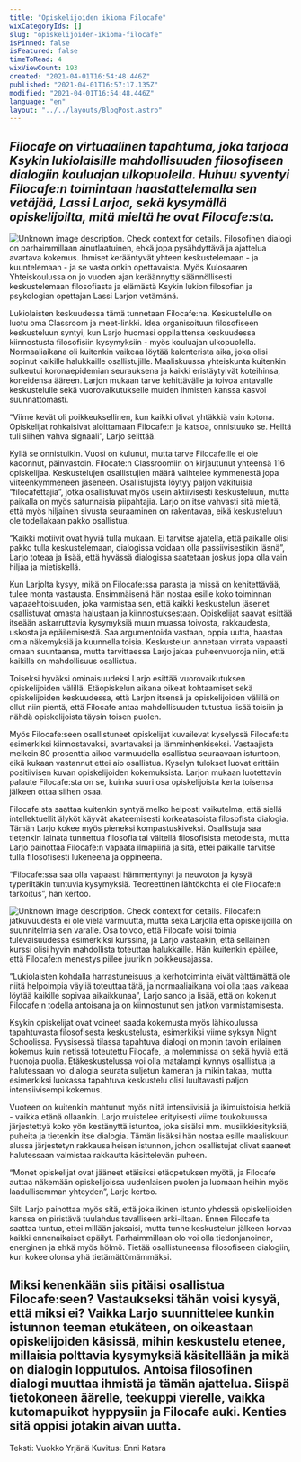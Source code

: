 ```yaml
---
title: "Opiskelijoiden ikioma Filocafe"
wixCategoryIds: []
slug: "opiskelijoiden-ikioma-filocafe"
isPinned: false
isFeatured: false
timeToRead: 4
wixViewCount: 193
created: "2021-04-01T16:54:48.446Z"
published: "2021-04-01T16:57:17.135Z"
modified: "2021-04-01T16:54:48.446Z"
language: "en"
layout: "../../layouts/BlogPost.astro"
---
```

*Filocafe on virtuaalinen tapahtuma, joka tarjoaa Ksykin lukiolaisille mahdollisuuden filosofiseen dialogiin kouluajan ulkopuolella. Huhuu syventyi Filocafe:n toimintaan haastattelemalla sen vetäjää, Lassi Larjoa, sekä kysymällä opiskelijoilta, mitä mieltä he ovat Filocafe:sta.*
---
![Unknown image description. Check context for details.](https://static.wixstatic.com/media/18093e_0317486a0c924322b375eff32d158201~mv2.png) <!-- Original name: filocafe 2.png -->
Filosofinen dialogi on parhaimmillaan ainutlaatuinen, ehkä jopa pysähdyttävä ja ajattelua avartava kokemus. Ihmiset kerääntyvät yhteen keskustelemaan - ja kuuntelemaan - ja se vasta onkin opettavaista. Myös Kulosaaren Yhteiskoulussa on jo vuoden ajan keräännytty säännöllisesti keskustelemaan filosofiasta ja elämästä Ksykin lukion filosofian ja psykologian opettajan Lassi Larjon vetämänä.

Lukiolaisten keskuudessa tämä tunnetaan Filocafe:na. Keskustelulle on luotu oma Classroom ja meet-linkki. Idea organisoituun filosofiseen keskusteluun syntyi, kun Larjo huomasi oppilaittensa keskuudessa kiinnostusta filosofisiin kysymyksiin - myös kouluajan ulkopuolella. Normaaliaikana oli kuitenkin vaikeaa löytää kalenterista aika, joka olisi sopinut kaikille halukkaille osallistujille. Maaliskuussa yhteiskunta kuitenkin sulkeutui koronaepidemian seurauksena ja kaikki eristäytyivät koteihinsa, koneidensa ääreen. Larjon mukaan tarve kehittävälle ja toivoa antavalle keskustelulle sekä vuorovaikutukselle muiden ihmisten kanssa kasvoi suunnattomasti.

“Viime kevät oli poikkeuksellinen, kun kaikki olivat yhtäkkiä vain kotona. Opiskelijat rohkaisivat aloittamaan Filocafe:n ja katsoa, onnistuuko se. Heiltä tuli siihen vahva signaali”, Larjo selittää. 

Kyllä se onnistuikin. Vuosi on kulunut, mutta tarve Filocafe:lle ei ole kadonnut, päinvastoin. Filocafe:n Classroomiin on kirjautunut yhteensä 116 opiskelijaa. Keskustelujen osallistujien määrä vaihtelee kymmenestä jopa viiteenkymmeneen jäseneen. Osallistujista löytyy paljon vakituisia “filocafettajia”, jotka osallistuvat myös usein aktiivisesti keskusteluun, mutta paikalla on myös satunnaisia piipahtajia. Larjo on itse vahvasti sitä mieltä, että myös hiljainen sivusta seuraaminen on rakentavaa, eikä keskusteluun ole todellakaan pakko osallistua. 

“Kaikki motiivit ovat hyviä tulla mukaan. Ei tarvitse ajatella, että paikalle olisi pakko tulla keskustelemaan, dialogissa voidaan olla passiivisestikin läsnä”, Larjo toteaa ja lisää, että hyvässä dialogissa saatetaan joskus jopa olla vain hiljaa ja mietiskellä.

Kun Larjolta kysyy, mikä on Filocafe:ssa parasta ja missä on kehitettävää, tulee monta vastausta. Ensimmäisenä hän nostaa esille koko toiminnan vapaaehtoisuuden, joka varmistaa sen, että kaikki keskustelun jäsenet osallistuvat omasta halustaan ja kiinnostuksestaan. Opiskelijat saavat esittää itseään askarruttavia kysymyksiä muun muassa toivosta, rakkaudesta, uskosta ja epäilemisestä. Saa argumentoida vastaan, oppia uutta, haastaa omia näkemyksiä ja kuunnella toisia. Keskustelun annetaan virrata vapaasti omaan suuntaansa, mutta tarvittaessa Larjo jakaa puheenvuoroja niin, että kaikilla on mahdollisuus osallistua. 

Toiseksi hyväksi ominaisuudeksi Larjo esittää vuorovaikutuksen opiskelijoiden välillä. Etäopiskelun aikana oikeat kohtaamiset sekä opiskelijoiden keskuudessa, että Larjon itsensä ja opiskelijoiden välillä on ollut niin pientä, että Filocafe antaa mahdollisuuden tutustua lisää toisiin ja nähdä opiskelijoista täysin toisen puolen.

Myös Filocafe:seen osallistuneet opiskelijat kuvailevat kyselyssä Filocafe:ta esimerkiksi kiinnostavaksi, avartavaksi ja lämminhenkiseksi. Vastaajista melkein 80 prosenttia aikoo varmuudella osallistua seuraavaan istuntoon, eikä kukaan vastannut ettei aio osallistua. Kyselyn tulokset luovat erittäin positiivisen kuvan opiskelijoiden kokemuksista. Larjon mukaan luotettavin palaute Filocafe:sta on se, kuinka suuri osa opiskelijoista kerta toisensa jälkeen ottaa siihen osaa.

Filocafe:sta saattaa kuitenkin syntyä melko helposti vaikutelma, että siellä intellektuellit älyköt käyvät akateemisesti korkeatasoista filosofista dialogia. Tämän Larjo kokee myös pieneksi kompastuskiveksi. Osallistuja saa tietenkin lainata tunnettua filosofia tai väitellä filosofisista metodeista, mutta Larjo painottaa Filocafe:n vapaata ilmapiiriä ja sitä, ettei paikalle tarvitse tulla filosofisesti lukeneena ja oppineena.

“Filocafe:ssa saa olla vapaasti hämmentynyt ja neuvoton ja kysyä typeriltäkin tuntuvia kysymyksiä. Teoreettinen lähtökohta ei ole Filocafe:n tarkoitus”, hän kertoo.

![Unknown image description. Check context for details.](https://static.wixstatic.com/media/18093e_41df7a70dfc247be84e1fdc3551bc5d4~mv2.png) <!-- Original name: filocafe 1.png -->
Filocafe:n jatkuvuudesta ei ole vielä varmuutta, mutta sekä Larjolla että opiskelijoilla on suunnitelmia sen varalle. Osa toivoo, että Filocafe voisi toimia tulevaisuudessa esimerkiksi kurssina, ja Larjo vastaakin, että sellainen kurssi olisi hyvin mahdollista toteuttaa halukkaille. Hän kuitenkin epäilee, että Filocafe:n menestys piilee juurikin poikkeusajassa. 

“Lukiolaisten kohdalla harrastuneisuus ja kerhotoiminta eivät välttämättä ole niitä helpoimpia väyliä toteuttaa tätä, ja normaaliaikana voi olla taas vaikeaa löytää kaikille sopivaa aikaikkunaa”, Larjo sanoo ja lisää, että on kokenut Filocafe:n todella antoisana ja on kiinnostunut sen jatkon varmistamisesta. 

Ksykin opiskelijat ovat voineet saada kokemusta myös lähikoulussa tapahtuvasta filosofisesta keskustelusta, esimerkiksi viime syksyn Night Schoolissa. Fyysisessä tilassa tapahtuva dialogi on monin tavoin erilainen kokemus kuin netissä toteutettu Filocafe, ja molemmissa on sekä hyviä että huonoja puolia. Etäkeskustelussa voi olla matalampi kynnys osallistua ja halutessaan voi dialogia seurata suljetun kameran ja mikin takaa, mutta esimerkiksi luokassa tapahtuva keskustelu olisi luultavasti paljon intensiivisempi kokemus.

Vuoteen on kuitenkin mahtunut myös niitä intensiivisiä ja ikimuistoisia hetkiä - vaikka etänä ollaankin. Larjo muistelee erityisesti viime toukokuussa järjestettyä koko yön kestänyttä istuntoa, joka sisälsi mm. musiikkiesityksiä, puheita ja tietenkin itse dialogia. Tämän lisäksi hän nostaa esille maaliskuun alussa järjestetyn rakkausaiheisen istunnon, johon osallistujat olivat saaneet halutessaan valmistaa rakkautta käsittelevän puheen. 

“Monet opiskelijat ovat jääneet etäisiksi etäopetuksen myötä, ja Filocafe auttaa näkemään opiskelijoissa uudenlaisen puolen ja luomaan heihin myös laadullisemman yhteyden”, Larjo kertoo. 

Silti Larjo painottaa myös sitä, että joka ikinen istunto yhdessä opiskelijoiden kanssa on piristävä tuulahdus tavalliseen arki-iltaan. Ennen Filocafe:ta saattaa tuntua, ettei millään jaksaisi, mutta tunne keskustelun jälkeen korvaa kaikki ennenaikaiset epäilyt. Parhaimmillaan olo voi olla tiedonjanoinen, energinen ja ehkä myös hölmö. Tietää osallistuneensa filosofiseen dialogiin, kun kokee olonsa yhä tietämättömämmäksi. 

Miksi kenenkään siis pitäisi osallistua Filocafe:seen? Vastaukseksi tähän voisi kysyä, että miksi ei? Vaikka Larjo suunnittelee kunkin istunnon teeman etukäteen, on oikeastaan opiskelijoiden käsissä, mihin keskustelu etenee, millaisia polttavia kysymyksiä käsitellään ja mikä on dialogin lopputulos. Antoisa filosofinen dialogi muuttaa ihmistä ja tämän ajattelua. Siispä tietokoneen äärelle, teekuppi vierelle, vaikka kutomapuikot hyppysiin ja Filocafe auki. Kenties sitä oppisi jotakin aivan uutta.
---
Teksti: Vuokko Yrjänä
Kuvitus: Enni Katara
